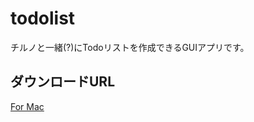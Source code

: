 # todolist  
チルノと一緒(?)にTodoリストを作成できるGUIアプリです。

## ダウンロードURL
[For Mac](https://srv01.bitsend.jp/download/dd789a827132ac197edb682d46bd9039.html)
